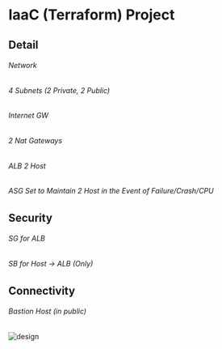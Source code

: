 
# IaaC (Terraform) Project


## Detail
###### Network
###### 4 Subnets (2 Private, 2 Public)
###### Internet GW
###### 2 Nat Gateways 
###### ALB 2 Host 
###### ASG Set to Maintain 2 Host in the Event of Failure/Crash/CPU 
## Security
###### SG for ALB
###### SB for Host -> ALB (Only)
## Connectivity
###### Bastion Host (in public)

![design](https://i.imgur.com/6PfYUXD.png)
